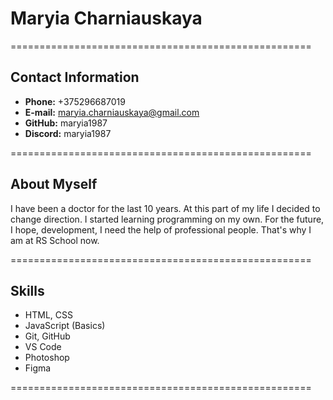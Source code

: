 # Maryia Charniauskaya

====================================================

## Contact Information

* **Phone:** +375296687019
* **E-mail:** maryia.charniauskaya@gmail.com
* **GitHub:** maryia1987
* **Discord:** maryia1987

====================================================

## About Myself

 I have been a doctor for the last 10 years. At this part of my life I decided to change direction. I started learning programming on my own. For the future, I hope, development, I need the help of professional people. That's why I am at RS School now.

====================================================

## Skills

* HTML, CSS
* JavaScript (Basics)
* Git, GitHub
* VS Code
* Photoshop
* Figma

====================================================

